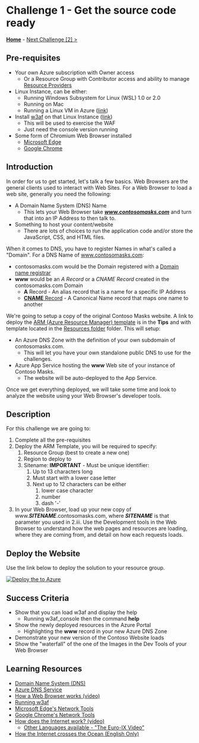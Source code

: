 # Challenge 1 - Get the source code ready

 **[Home](../README.md)** - [Next Challenge [2] >](./Challenge02.md)

## Pre-requisites

- Your own Azure subscription with Owner access
  - Or a Resource Group with Contributor access and ability to manage [Resource Providers](https://docs.microsoft.com/en-us/azure/azure-resource-manager/management/resource-providers-and-types)
- Linux Instance, can be either:
  - Running Windows Subsystem for Linux (WSL) 1.0 or 2.0
  - Running on Mac
  - Running a Linux VM in Azure ([link](https://docs.microsoft.com/en-us/azure/virtual-machines/linux/quick-create-portal))
- Install [w3af](https://docs.w3af.org/en/latest/index.html) on that Linux Instance ([link](https://docs.w3af.org/en/latest/install.html))
  - This will be used to exercise the WAF
  - Just need the console version running
- Some form of Chromium Web Browser installed
  - [Microsoft Edge](https://www.microsoft.com/en-us/edge)
  - [Google Chrome](https://www.google.com/chrome/)

## Introduction

In order for us to get started, let's talk a few basics.  Web Browsers are the general clients used to interact with Web Sites.  For a Web Browser to load a web site, generally you need the following:
- A Domain Name System (DNS) Name
  - This lets your Web Browser take ***www.contosomasks.com*** and turn that into an IP Address to then talk to.
- Something to host your content/website
  - There are lots of choices to run the application code and/or store the JavaScript, CSS, and HTML files.
  
When it comes to DNS, you have to register Names in what's called a "Domain".  For a DNS Name of www.contosomasks.com:
- contosomasks.com would be the Domain registered with a [Domain name registrar](https://en.wikipedia.org/wiki/Domain_name_registrar)
- **www** would be an *A Record* or a *CNAME Record* created in the contosomasks.com Domain
  - **A** Record - An alias record that is a name for a specific IP Address
  - [**CNAME** Record](https://en.wikipedia.org/wiki/CNAME_record) - A Canonical Name record that maps one name to another 

We're going to setup a copy of the original Contoso Masks website.  A link to deploy the [ARM (Azure Resource Manager) template](https://docs.microsoft.com/en-us/azure/azure-resource-manager/templates/overview) is in the **Tips** and with template located in the [Resources folder](./Resources) folder.  This will setup:

- An Azure DNS Zone with the definition of your own subdomain of contosomasks.com.  
  - This will let you have your own standalone public DNS to use for the challenges.
- Azure App Service hosting the **www** Web site of your instance of Contoso Masks.
  - The website will be auto-deployed to the App Service.

Once we get everything deployed, we will take some time and look to analyze the website using your Web Browser's developer tools.  

## Description

For this challenge we are going to:
1. Complete all the pre-requisites
2. Deploy the ARM Template, you will be required to specify:
   1. Resource Group (best to create a new one)
   2. Region to deploy to
   3. Sitename:  **IMPORTANT** - Must be unique identifier:
      1. Up to 13 characters long
      2. Must start with a lower case letter
      3. Next up to 12 characters can be either
         1. lower case character
         2. number
         3. dash '-'
3. In your Web Browser, load up your new copy of www.***SITENAME***.contosomasks.com, where ***SITENAME*** is that parameter you used in 2.iii.  Use the Development tools in the Web Browser to understand how the web pages and resources are loading, where they are coming from, and detail on how each requests loads.

## Deploy the Website 

Use the link below to deploy the solution to your resource group.

[![Deploy the to Azure](https://aka.ms/deploytoazurebutton)](https://portal.azure.com/#create/Microsoft.Template/uri/https%3A%2F%2Fraw.githubusercontent.com%2Fmicrosoft%2FWhatTheHack%2Fmaster%2F017-FrontDoor%2FStudent%2FResources%2FChallenge00%2Fazuredeploy.json)

## Success Criteria

- Show that you can load w3af and display the help
  - Running w3af_console then the command **help**
- Show the newly deployed resources in the Azure Portal
  - Highlighting the **www** record in your new Azure DNS Zone
- Demonstrate your new version of the Contoso Website loads
- Show the "waterfall" of the one of the Images in the Dev Tools of your Web Browser 


## Learning Resources

- [Domain Name System (DNS)](https://en.wikipedia.org/wiki/Domain_Name_System)
- [Azure DNS Service](https://docs.microsoft.com/en-us/azure/dns/dns-overview)
- [How a Web Browser works (video)](https://youtu.be/DuSURHrZG6I)
- [Running w3af](http://docs.w3af.org/en/latest/basic-ui.html)
- [Microsoft Edge's Network Tools](https://docs.microsoft.com/en-us/microsoft-edge/devtools-guide-chromium/network/reference)
- [Google Chrome's Network Tools](https://developers.google.com/web/tools/chrome-devtools/network)
- [How does the Internet work? (video)](https://youtu.be/yJJHukw9Lyc)
  - [Other Languages available - "The Euro-IX Video"](https://www.youtube.com/channel/UCFyucVRAAMzxyJIsxnGwsjw)
- [How the Internet crosses the Ocean (English Only)](https://www.weforum.org/agenda/2016/01/how-does-the-internet-cross-the-ocean/)


